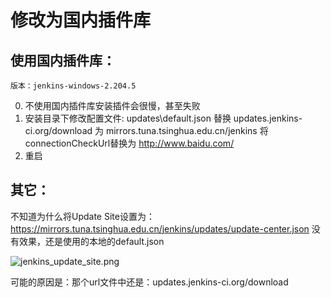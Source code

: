 # 修改为国内插件库
## 使用国内插件库：
	版本：jenkins-windows-2.204.5
	
0. 不使用国内插件库安装插件会很慢，甚至失败
1. 安装目录下修改配置文件: updates\default.json
    替换 updates.jenkins-ci.org/download 为 mirrors.tuna.tsinghua.edu.cn/jenkins
    将connectionCheckUrl替换为 http://www.baidu.com/
2. 重启

## 其它：
不知道为什么将Update Site设置为： https://mirrors.tuna.tsinghua.edu.cn/jenkins/updates/update-center.json 没有效果，还是使用的本地的default.json

![jenkins_update_site.png](https://blog.jenkins.akira.ink/images/jenkins_update_site.png)

可能的原因是：那个url文件中还是：updates.jenkins-ci.org/download